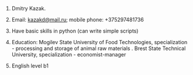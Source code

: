 1.	Dmitry Kazak. 
	
2.	Email: kazakd@mail.ru; mobile phone: +375297481736
	
3.	Have basic skills in python (can write simple scripts)

4.	Education: Mogilev State University of Food Technologies, specialization - processing and storage of animal raw materials . Brest State Technical University, specialization - economist-manager
	
5.	English level b1
